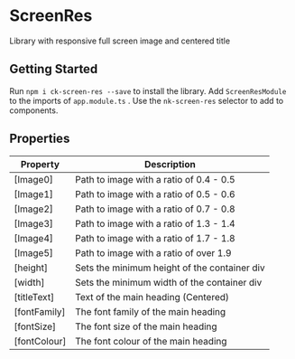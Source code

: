 # ScreenRes

Library with responsive full screen image and centered title

## Getting Started

Run `npm i ck-screen-res --save` to install the library.
Add `ScreenResModule` to the imports of `app.module.ts` .
Use the `nk-screen-res` selector to add to components.
## Properties
|Property |Description                                  |
|---------|---------------------------------------------|
|[Image0] |Path to image with a ratio of 0.4 - 0.5      |
|[Image1] |Path to image with a ratio of 0.5 - 0.6      |
|[Image2] |Path to image with a ratio of 0.7 - 0.8      |
|[Image3] |Path to image with a ratio of 1.3 - 1.4      |
|[Image4] |Path to image with a ratio of 1.7 - 1.8      |
|[Image5] |Path to image with a ratio of over  1.9      |
|[height] |Sets the minimum height of the container div |
|[width] |Sets the minimum width of the container div   |
|[titleText] |Text of the main heading (Centered)   |
|[fontFamily] |The font family of the main heading   |
|[fontSize] |The font size of the main heading   |
|[fontColour] |The font colour of the main heading   |
